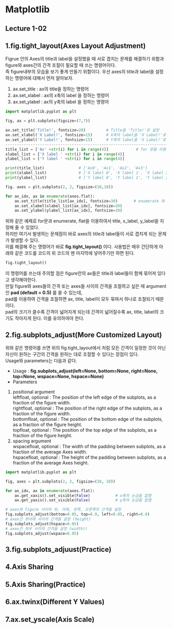 # Matplotlib

## Lecture 1-02

## 1.fig.tight_layout(Axes Layout Adjustment)
Figrue 안의 Axes의 title과 label을 설정했을 때 서로 겹치는 문제를 해결하기 위함과 figure와 axes간의 간격 조절이 필요할 때 쓰는 명령어이다.    
즉 figure내부의 모습을 보기 좋게 만들기 위함이다. 우선 axes의 title과 label을 설정하는 명령어에 대해서 먼저 알아보자.   
1. ax.set_title : ax의 title을 정하는 명령어   
2. ax.set_xlabel : ax의 x축의 label 을 정하는 명령어   
3. ax.set_ylabel : ax의 y축의 label 을 정하는 명령어   
```py
import matplotlib.pyplot as plt

fig, ax = plt.subplots(figsize=(7,7))

ax.set_title('Title!', fontsize=20)         # Title을 'Title!'로 설정
ax.set_xlabel('X Label!', fontsize=15)      # X축의 label을 'X Label!'로 설정
ax.set_ylabel('Y Label!', fontsize=15)      # Y축의 label을 'X Label!'로 설정
---------------------------------------------------------------------------------------------------------------------------
title_list = ['Ax' +str(i) for i in range(4)]            # for 문을 이용하면 여러개의 title과 label을 list에 넣을 수 있다.
xlabel_list = ['X label ' +str(i) for i in range(4)]
ylabel_list = ['Y label ' +str(i) for i in range(4)]

print(title_list)               # ['Ax0', 'Ax1', 'Ax2', 'Ax3']
print(xlabel_list)              # ['X label 0', 'X label 1', 'X label 2', 'X label 3']
print(ylabel_list)              # ['Y label 0', 'Y label 1', 'Y label 2', 'Y label 3']

fig. axes = plt.subplots(2, 2, figsize=(10,10))

for ax_idx, ax in enumerate(axes.flat):
    ax.set_title(title_list[ax_idx], fontsize=30)       # enumerate 와 flat을 이용하여 title 및 label을 정해줄 수 있다.
    ax.set_xlabel(xlabel_list[ax_idx], fontsize=20)
    ax.set_ylabel(ylabel_list[ax_idx], fontsize=20)
```
위와 같은 예제로 for문과 enumerate, flat을 이용하여서 title, x_label, y_label을 지정해 줄 수 있었다.   
하지만 여기서 발생하는 문제점이 바로 axes의 title과 label들이 서로 겹치게 되는 문제가 발생할 수 있다.   
이를 해결해 주는 명령어가 바로 **fig.tight_layout()** 이다. 사용법은 매우 간단하게 아래와 같은 코드를 코드의 위 코드의 맨 마지막에 넣어주기만 하면 된다.
```py
fig.tight_layout()
```
이 명령어를 쓰는데 주의할 점은 figure안의 ax들은 title과 label들이 함께 묶어져 있다고 생각해야한다.    
만일 figure와 axes들의 간격 또는 axes들 사이의 간격을 조절하고 싶은 때 argument인 **pad (default = 0.5)** 를 쓸 수 있는데,   
pad를 이용하여 간격을 조절하면 ax, title, label이 모두 묶여서 하나로 조절되기 때문이다.    
pad의 크기가 클수록 간격이 넓어지게 되는데 간격이 넓어질수록 ax, title, label의 크기도 작아지게 된다. 이를 유의하여야 한다.   

## 2.fig.subplots_adjust(More Customized Layout)
위와 같은 명령어를 쓰면 위의 fig.tight_layout에서 처럼 모든 간격이 일정한 것이 아닌 자신이 원하는 구간의 간격을 원하는 대로 조절할 수 있다는 장점이 있다.   
Usage와 parameters는 다음과 같다.   
* Usage : **fig.subplots_adjust(left=None, bottom=None, right=None, top=None, wspace=None, hspace=None)**   
* Parameters   
1. positional argument   
leftfloat, optional : The position of the left edge of the subplots, as a fraction of the figure width.   
rightfloat, optional : The position of the right edge of the subplots, as a fraction of the figure width.   
bottomfloat, optional : The position of the bottom edge of the subplots, as a fraction of the figure height.   
topfloat, optional : The position of the top edge of the subplots, as a fraction of the figure height.   
2. spacing argument   
wspacefloat, optional : The width of the padding between subplots, as a fraction of the average Axes width.   
hspacefloat, optional : The height of the padding between subplots, as a fraction of the average Axes height.   
```py
import matplotlib.pyplot as plt

fig, axes = plt.subplots(2, 2, figsize=(10, 10))

for ax_idx, ax in enumerate(axes.flat):
    ax.get_xaxis().set_visible(False)           # x축의 눈금을 없앰
    ax.get_yaxis().set_visible(False)           # y축의 눈금을 없앰

# axes와 figure 사이의 위, 아래, 왼쪽, 오른쪽의 간격을 설정
fig.subplots_adjust(bottom=0.05, top=0.9, left=0.05, right=0.8)
# axex간 위아래 사이의 간격을 설정 (height)
fig.subplots_adjust(hspace=0.05)
# axex간 좌우 사이의 간격을 설정 (width))
fig.subplots_adjust(wspace=0.05)
```
## 3.fig.subplots_adjuust(Practice)

## 4.Axis Sharing

## 5.Axis Sharing(Practice)

## 6.ax.twinx(Different Y Values)

## 7.ax.set_yscale(Axis Scale)